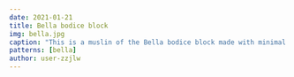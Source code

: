 ```yaml
---
date: 2021-01-21
title: Bella bodice block
img: bella.jpg
caption: "This is a muslin of the Bella bodice block made with minimal adjustments. The neckline seam allowance has been trimmed away and the seams were left raw, but otherwise it was made as generated."
patterns: [bella]
author: user-zzjlw
---
```

